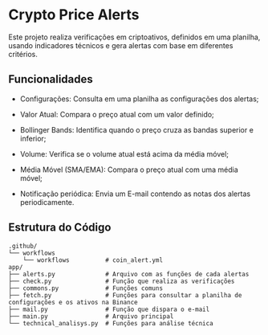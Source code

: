 # Crypto Price Alerts

Este projeto realiza verificações em criptoativos, definidos em uma planilha, usando indicadores técnicos e gera alertas com base em diferentes critérios.


## Funcionalidades

- Configurações: Consulta em uma planilha as configurações dos alertas;

- Valor Atual: Compara o preço atual com um valor definido;

- Bollinger Bands: Identifica quando o preço cruza as bandas superior e inferior;

- Volume: Verifica se o volume atual está acima da média móvel;

- Média Móvel (SMA/EMA): Compara o preço atual com uma média móvel;

- Notificação periódica: Envia um E-mail contendo as notas dos alertas periodicamente.

## Estrutura do Código

```plaintext
.github/
└── workflows             
    └── workflows          # coin_alert.yml
app/
├── alerts.py              # Arquivo com as funções de cada alertas
├── check.py               # Função que realiza as verificações
├── commons.py             # Funções comuns
├── fetch.py               # Funções para consultar a planilha de configurações e os ativos na Binance
├── mail.py                # Função que dispara o e-mail
├── main.py                # Arquivo principal
└── technical_analisys.py  # Funções para análise técnica
```
